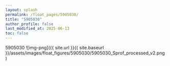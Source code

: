 ```yaml
---
layout: splash
permalink: /float_pages/5905030/
title: "5905030"
author_profile: false
last_modified_at: 2025-06-13
toc: false
---
```

 
5905030
![img-png]({{ site.url }}{{ site.baseurl }}/assets/images/float_figures/5905030/5905030_Sprof_processed_v2.png)